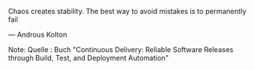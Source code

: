 Chaos creates stability. The best way to avoid mistakes is to permanently fail

 ― Androus Kolton
 
 Note:
 Quelle : Buch "Continuous Delivery: Reliable Software Releases through Build, Test, and Deployment Automation"
